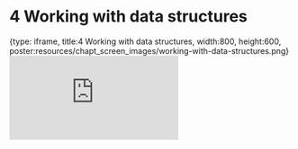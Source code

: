 # 4 Working with data structures
 
{type: iframe, title:4 Working with data structures, width:800, height:600, poster:resources/chapt_screen_images/working-with-data-structures.png}
![](https://hutchdatascience.org/Intro_to_R/no_toc/working-with-data-structures.html)
 

 
